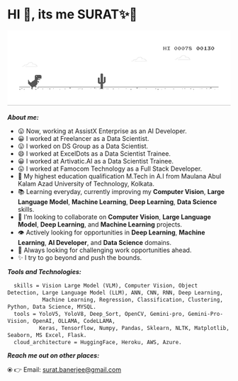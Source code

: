 # HI 👋, its me SURAT✨👋

![chrome_dino](chrome_dino.gif)

***About me:***
- 😛 Now, working at AssistX Enterprise as an AI Developer.
- 😀 I worked at Freelancer as a Data Scientist. 
- 😛 I worked on DS Group as a Data Scientist.
- 😄 I worked at ExcelDots as a Data Scientist Trainee.
- 😀 I worked at Artivatic.AI as a Data Scientist Trainee.
- 😛 I worked at Famocom Technology as a Full Stack Developer.
- 🔭 My highest education qualification M.Tech in A.I from Maulana Abul Kalam Azad University of Technology, Kolkata.
- 📚 Learning everyday, currently improving my **Computer Vision**, **Large Language Model**, **Machine Learning**, **Deep Learning**, **Data Science** skills.
- 🤝 I’m looking to collaborate on **Computer Vision**, **Large Language Model**, **Deep Learning**, and **Machine Learning** projects.
- 👁️ Actively looking for opportunities in **Deep Learning**, **Machine Learning**, **AI Developer**, and **Data Science** domains.
- 🌋 Always looking for challenging work opportunities ahead.
- ✨ I try to go beyond and push the bounds.

***Tools and Technologies:***     
     
```
  skills = Vision Large Model (VLM), Computer Vision, Object Detection, Large Language Model (LLM), ANN, CNN, RNN, Deep Learning,
           Machine Learning, Regression, Classification, Clustering, Python, Data Science, MYSQL.
  tools = YoloV5, YoloV8, Deep_Sort, OpenCV, Gemini-pro, Gemini-Pro-Vision, OpenAI, OLLAMA, CodeLLAMA,
          Keras, Tensorflow, Numpy, Pandas, Sklearn, NLTK, Matplotlib, Seaborn, MS Excel, Flask.
  cloud_architecture = HuggingFace, Heroku, AWS, Azure.
```  

***Reach me out on other places:***

⦿ 👉 Email: surat.banerjee@gmail.com
